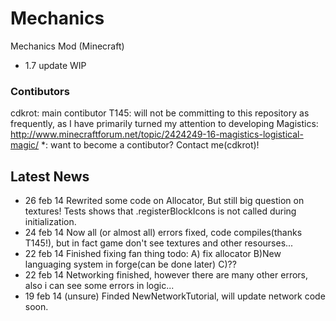 # Mechanics
Mechanics Mod (Minecraft)
* 1.7 update WIP

### Contibutors
cdkrot: main contibutor
T145: will not be committing to this repository as frequently, as I have primarily turned my attention to developing Magistics: http://www.minecraftforum.net/topic/2424249-16-magistics-logistical-magic/
*: want to become a contibutor? Contact me(cdkrot)!

## Latest News
* 26 feb 14 Rewrited some code on Allocator, But still big question on textures! Tests shows that .registerBlockIcons is not called during initialization.
* 24 feb 14 Now all (or almost all) errors fixed, code compiles(thanks T145!), but in fact game don't see textures and other resourses...
* 22 feb 14 Finished fixing fan thing todo: A) fix allocator B)New languaging system in forge(can be done later) C)??
* 22 feb 14 Networking finished, however there are many other errors, also i can see some errors in logic... 
* 19 feb 14 (unsure) Finded NewNetworkTutorial, will update network code soon.

